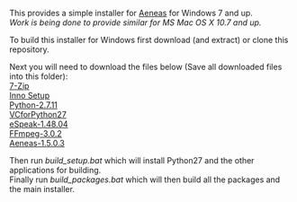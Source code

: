 This provides a simple installer for [Aeneas](https://github.com/readbeyond/aeneas) for Windows 7 and up.  
_Work is being done to provide similar for MS Mac OS X 10.7 and up._  

To build this installer for Windows first download (and extract) or clone this repository.  

Next you will need to download the files below (Save all downloaded files into this folder):    
[7-Zip](http://www.7-zip.org/a/7z1602.exe)  
[Inno Setup](http://www.jrsoftware.org/download.php/is-unicode.exe)  
[Python-2.7.11](https://www.python.org/ftp/python/2.7.11/python-2.7.11.msi)  
[VCforPython27](http://www.microsoft.com/en-us/download/confirmation.aspx?id=44266)  
[eSpeak-1.48.04](http://sourceforge.net/projects/espeak/files/espeak/espeak-1.48/setup_espeak-1.48.04.exe)  
[FFmpeg-3.0.2](https://ffmpeg.zeranoe.com/builds/win32/static/ffmpeg-latest-win32-static.7z)  
[Aeneas-1.5.0.3](https://github.com/readbeyond/aeneas/archive/master.zip)  

Then run *build\_setup.bat* which will install Python27 and the other applications for building.  
Finally run *build\_packages.bat* which will then build all the packages and the main installer.



